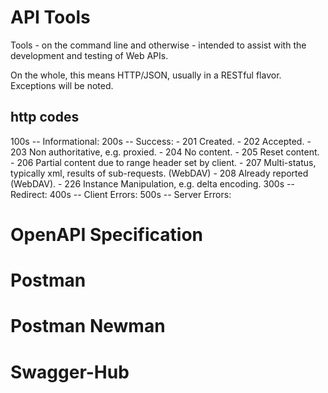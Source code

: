 # API Tools

Tools - on the command line and otherwise - intended to assist with the development and testing of Web APIs.

On the whole, this means HTTP/JSON, usually in a RESTful flavor. Exceptions will be noted.

## http codes

100s -- Informational:
200s -- Success:
    - 201 Created.
    - 202 Accepted.
    - 203 Non authoritative, e.g. proxied.
    - 204 No content.
    - 205 Reset content.
    - 206 Partial content due to range header set by client.
    - 207 Multi-status, typically xml, results of sub-requests. (WebDAV)
    - 208 Already reported (WebDAV).
    - 226 Instance Manipulation, e.g. delta encoding.
300s -- Redirect:
400s -- Client Errors:
500s -- Server Errors:


# OpenAPI Specification

# Postman

# Postman Newman

# Swagger-Hub
